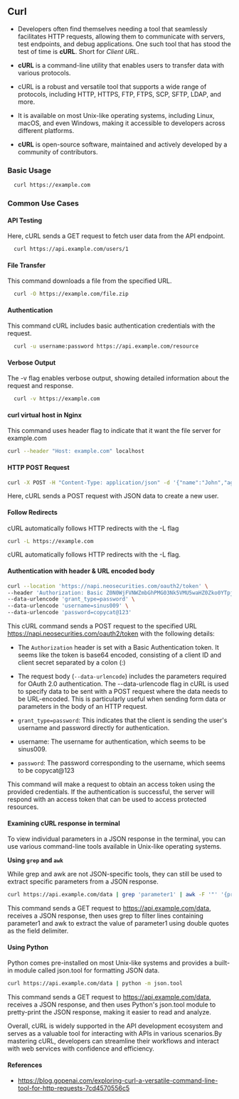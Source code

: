 ## Curl

- Developers often find themselves needing a tool that seamlessly facilitates HTTP requests, allowing them to communicate with servers, test endpoints, and debug applications. One such tool that has stood the test of time is **cURL**. Short for _Client URL_.

- **cURL** is a command-line utility that enables users to transfer data with various protocols.

- cURL is a robust and versatile tool that supports a wide range of protocols, including HTTP, HTTPS, FTP, FTPS, SCP, SFTP, LDAP, and more.

- It is available on most Unix-like operating systems, including Linux, macOS, and even Windows, making it accessible to developers across different platforms.

- **cURL** is open-source software, maintained and actively developed by a community of contributors.

### Basic Usage

```bash
  curl https://example.com
```

### Common Use Cases

#### API Testing

Here, cURL sends a GET request to fetch user data from the API endpoint.

```bash
  curl https://api.example.com/users/1
```

#### File Transfer

This command downloads a file from the specified URL.

```bash
  curl -O https://example.com/file.zip
```

#### Authentication

This command cURL includes basic authentication credentials with the request.

```bash
  curl -u username:password https://api.example.com/resource
```

#### Verbose Output

The -v flag enables verbose output, showing detailed information about the request and response.

```bash
  curl -v https://example.com
```

#### curl virtual host in Nginx

This command uses header flag to indicate that it want the file server for example.com

```bash
curl --header "Host: example.com" localhost
```

#### HTTP POST Request

```bash
curl -X POST -H "Content-Type: application/json" -d '{"name":"John","age":30}' https://api.example.com/users
```

Here, cURL sends a POST request with JSON data to create a new user.

#### Follow Redirects

cURL automatically follows HTTP redirects with the -L flag

```bash
curl -L https://example.com
```

cURL automatically follows HTTP redirects with the -L flag.

#### Authentication with header & URL encoded body

```bash
curl --location 'https://napi.neosecurities.com/oauth2/token' \
--header 'Authorization: Basic Z0N0WjFVNWZmbGhPMG03Nk5VMU5waHZ0Zko0YTpjZlhDMXVHS1dYcFZnSkJtUFZNRkRJV05MUm9h' \
--data-urlencode 'grant_type=password' \
--data-urlencode 'username=sinus009' \
--data-urlencode 'password=copycat@123'
```

This cURL command sends a POST request to the specified URL https://napi.neosecurities.com/oauth2/token with the following details:

- The `Authorization` header is set with a Basic Authentication token. It seems like the token is base64 encoded, consisting of a client ID and client secret separated by a colon (:)

- The request body (`--data-urlencode`) includes the parameters required for OAuth 2.0 authentication. The --data-urlencode flag in cURL is used to specify data to be sent with a POST request where the data needs to be URL-encoded. This is particularly useful when sending form data or parameters in the body of an HTTP request.

- `grant_type=password`: This indicates that the client is sending the user's username and password directly for authentication.
- username: The username for authentication, which seems to be sinus009.

- `password`: The password corresponding to the username, which seems to be copycat@123

This command will make a request to obtain an access token using the provided credentials. If the authentication is successful, the server will respond with an access token that can be used to access protected resources.

#### Examining cURL response in terminal

To view individual parameters in a JSON response in the terminal, you can use various command-line tools available in Unix-like operating systems.

**Using `grep` and `awk`**

While grep and awk are not JSON-specific tools, they can still be used to extract specific parameters from a JSON response.

```bash
curl https://api.example.com/data | grep 'parameter1' | awk -F '"' '{print $4}'
```

This command sends a GET request to https://api.example.com/data, receives a JSON response, then uses grep to filter lines containing parameter1 and awk to extract the value of parameter1 using double quotes as the field delimiter.

#### Using Python

Python comes pre-installed on most Unix-like systems and provides a built-in module called json.tool for formatting JSON data.

```bash
curl https://api.example.com/data | python -m json.tool
```

This command sends a GET request to https://api.example.com/data, receives a JSON response, and then uses Python's json.tool module to pretty-print the JSON response, making it easier to read and analyze.

Overall, cURL is widely supported in the API development ecosystem and serves as a valuable tool for interacting with APIs in various scenarios.By mastering cURL, developers can streamline their workflows and interact with web services with confidence and efficiency.

#### References

- https://blog.gopenai.com/exploring-curl-a-versatile-command-line-tool-for-http-requests-7cd4570556c5

